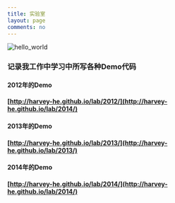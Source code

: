 ```yaml
---
title: 实验室
layout: page
comments: no
---
```

![hello_world](https://f.cloud.github.com/assets/1904938/1071039/b4a08f7a-146b-11e3-9836-1b93af442de8.jpg)


### 记录我工作中学习中所写各种Demo代码

#### 2012年的Demo

#### [http://harvey-he.github.io/lab/2012/](http://harvey-he.github.io/lab/2014/)

#### 2013年的Demo

#### [http://harvey-he.github.io/lab/2013/](http://harvey-he.github.io/lab/2013/)  

#### 2014年的Demo

#### [http://harvey-he.github.io/lab/2014/](http://harvey-he.github.io/lab/2014/)

